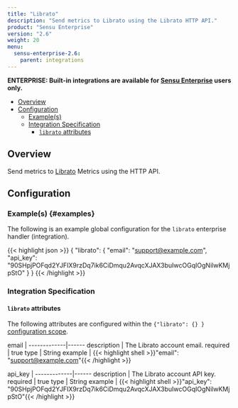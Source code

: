 ```yaml
---
title: "Librato"
description: "Send metrics to Librato using the Librato HTTP API."
product: "Sensu Enterprise"
version: "2.6"
weight: 20
menu:
  sensu-enterprise-2.6:
    parent: integrations
---
```

**ENTERPRISE: Built-in integrations are available for [Sensu Enterprise][1]
users only.**

- [Overview](#overview)
- [Configuration](#configuration)
  - [Example(s)](#examples)
  - [Integration Specification](#integration-specification)
    - [`librato` attributes](#librato-attributes)

## Overview

Send metrics to [Librato][2] Metrics using the HTTP API.

## Configuration

### Example(s) {#examples}

The following is an example global configuration for the `librato` enterprise
handler (integration).

{{< highlight json >}}
{
  "librato": {
    "email": "support@example.com",
    "api_key": "90SHpjPOFqd2YJFIX9rzDq7ik6CiDmqu2AvqcXJAX3buIwcOGqIOgNilwKMjpStO"
  }
}
{{< /highlight >}}

### Integration Specification

#### `librato` attributes

The following attributes are configured within the `{"librato": {} }`
[configuration scope][3].

email        | 
-------------|------
description  | The Librato account email.
required     | true
type         | String
example      | {{< highlight shell >}}"email": "support@example.com"{{< /highlight >}}

api_key      | 
-------------|------
description  | The Librato account API key.
required     | true
type         | String
example      | {{< highlight shell >}}"api_key": "90SHpjPOFqd2YJFIX9rzDq7ik6CiDmqu2AvqcXJAX3buIwcOGqIOgNilwKMjpStO"{{< /highlight >}}


[?]:  #
[1]:  /sensu-enterprise
[2]:  https://www.librato.com?ref=sensu-enterprise
[3]:  /sensu-core/1.0/reference/configuration#configuration-scopes
